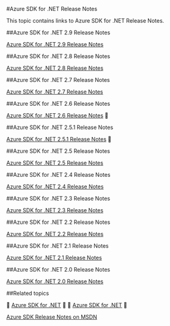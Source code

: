 <properties 
	pageTitle="Azure SDK for .NET Release Notes" 
	description="Azure SDK for .NET Release Notes" 
	services="app-service/web" 
	documentationCenter="" 
	authors="Juliako" 
	manager="dwrede" 
	editor=""/>

<tags
	ms.service="media-services"
	ms.date="03/30/2016"
	wacn.date=""/>



#Azure SDK for .NET Release Notes

This topic contains links to Azure SDK for .NET Release Notes. 


##Azure SDK for .NET 2.9 Release Notes

[Azure SDK for .NET 2.9 Release Notes](/documentation/articles/azure-sdk-dotnet-release-notes-2-9/)

##Azure SDK for .NET 2.8 Release Notes

[Azure SDK for .NET 2.8 Release Notes](/documentation/articles/azure-sdk-dotnet-release-notes-2-8/)

##Azure SDK for .NET 2.7 Release Notes

[Azure SDK for .NET 2.7 Release Notes](/documentation/articles/azure-sdk-dotnet-release-notes-2-7/)

##Azure SDK for .NET 2.6 Release Notes

[Azure SDK for .NET 2.6 Release Notes](/documentation/articles/azure-sdk-dotnet-release-notes-2-6/)


##Azure SDK for .NET 2.5.1 Release Notes

[Azure SDK for .NET 2.5.1 Release Notes](/documentation/articles/app-service-release-notes/)


##Azure SDK for .NET 2.5 Release Notes

[Azure SDK for .NET 2.5 Release Notes](https://msdn.microsoft.com/zh-cn/library/azure/dn873976.aspx)

##Azure SDK for .NET 2.4 Release Notes

[Azure SDK for .NET 2.4 Release Notes](https://msdn.microsoft.com/zh-cn/library/azure/dn794167.aspx)

##Azure SDK for .NET 2.3 Release Notes

[Azure SDK for .NET 2.3 Release Notes](https://msdn.microsoft.com/zh-cn/library/azure/dn655054.aspx)

##Azure SDK for .NET 2.2 Release Notes

[Azure SDK for .NET 2.2 Release Notes](https://msdn.microsoft.com/zh-cn/library/azure/dn459835.aspx)

##Azure SDK for .NET 2.1 Release Notes

[Azure SDK for .NET 2.1 Release Notes](https://msdn.microsoft.com/zh-cn/library/azure/dn407359.aspx)

##Azure SDK for .NET 2.0 Release Notes

[Azure SDK for .NET 2.0 Release Notes](https://msdn.microsoft.com/zh-cn/library/azure/dn169556.aspx)

##Related topics


[Azure SDK for .NET](/downloads/archive-net-downloads/)


[Azure SDK for .NET](/downloads/)


[Azure SDK Release Notes on MSDN](https://msdn.microsoft.com/zh-cn/library/azure/dn627519.aspx)
 
